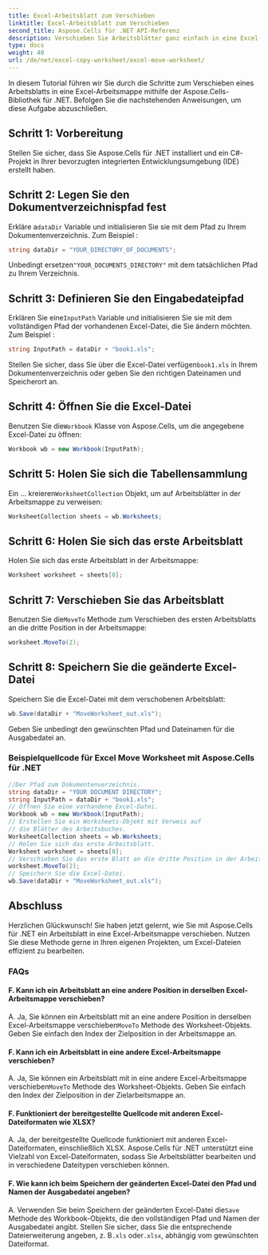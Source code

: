 ```yaml
---
title: Excel-Arbeitsblatt zum Verschieben
linktitle: Excel-Arbeitsblatt zum Verschieben
second_title: Aspose.Cells für .NET API-Referenz
description: Verschieben Sie Arbeitsblätter ganz einfach in eine Excel-Arbeitsmappe mit Aspose.Cells für .NET.
type: docs
weight: 40
url: /de/net/excel-copy-worksheet/excel-move-worksheet/
---
```

In diesem Tutorial führen wir Sie durch die Schritte zum Verschieben eines Arbeitsblatts in eine Excel-Arbeitsmappe mithilfe der Aspose.Cells-Bibliothek für .NET. Befolgen Sie die nachstehenden Anweisungen, um diese Aufgabe abzuschließen.


## Schritt 1: Vorbereitung

Stellen Sie sicher, dass Sie Aspose.Cells für .NET installiert und ein C#-Projekt in Ihrer bevorzugten integrierten Entwicklungsumgebung (IDE) erstellt haben.

## Schritt 2: Legen Sie den Dokumentverzeichnispfad fest

 Erkläre a`dataDir` Variable und initialisieren Sie sie mit dem Pfad zu Ihrem Dokumentenverzeichnis. Zum Beispiel :

```csharp
string dataDir = "YOUR_DIRECTORY_OF_DOCUMENTS";
```

 Unbedingt ersetzen`"YOUR_DOCUMENTS_DIRECTORY"` mit dem tatsächlichen Pfad zu Ihrem Verzeichnis.

## Schritt 3: Definieren Sie den Eingabedateipfad

 Erklären Sie eine`InputPath` Variable und initialisieren Sie sie mit dem vollständigen Pfad der vorhandenen Excel-Datei, die Sie ändern möchten. Zum Beispiel :

```csharp
string InputPath = dataDir + "book1.xls";
```

 Stellen Sie sicher, dass Sie über die Excel-Datei verfügen`book1.xls` in Ihrem Dokumentenverzeichnis oder geben Sie den richtigen Dateinamen und Speicherort an.

## Schritt 4: Öffnen Sie die Excel-Datei

 Benutzen Sie die`Workbook` Klasse von Aspose.Cells, um die angegebene Excel-Datei zu öffnen:

```csharp
Workbook wb = new Workbook(InputPath);
```

## Schritt 5: Holen Sie sich die Tabellensammlung

 Ein ... kreieren`WorksheetCollection` Objekt, um auf Arbeitsblätter in der Arbeitsmappe zu verweisen:

```csharp
WorksheetCollection sheets = wb.Worksheets;
```

## Schritt 6: Holen Sie sich das erste Arbeitsblatt

Holen Sie sich das erste Arbeitsblatt in der Arbeitsmappe:

```csharp
Worksheet worksheet = sheets[0];
```

## Schritt 7: Verschieben Sie das Arbeitsblatt

 Benutzen Sie die`MoveTo` Methode zum Verschieben des ersten Arbeitsblatts an die dritte Position in der Arbeitsmappe:

```csharp
worksheet.MoveTo(2);
```

## Schritt 8: Speichern Sie die geänderte Excel-Datei

Speichern Sie die Excel-Datei mit dem verschobenen Arbeitsblatt:

```csharp
wb.Save(dataDir + "MoveWorksheet_out.xls");
```

Geben Sie unbedingt den gewünschten Pfad und Dateinamen für die Ausgabedatei an.

### Beispielquellcode für Excel Move Worksheet mit Aspose.Cells für .NET 
```csharp
//Der Pfad zum Dokumentenverzeichnis.
string dataDir = "YOUR DOCUMENT DIRECTORY";
string InputPath = dataDir + "book1.xls";
// Öffnen Sie eine vorhandene Excel-Datei.
Workbook wb = new Workbook(InputPath);
// Erstellen Sie ein Worksheets-Objekt mit Verweis auf
// die Blätter des Arbeitsbuches.
WorksheetCollection sheets = wb.Worksheets;
// Holen Sie sich das erste Arbeitsblatt.
Worksheet worksheet = sheets[0];
// Verschieben Sie das erste Blatt an die dritte Position in der Arbeitsmappe.
worksheet.MoveTo(2);
// Speichern Sie die Excel-Datei.
wb.Save(dataDir + "MoveWorksheet_out.xls");
```

## Abschluss

Herzlichen Glückwunsch! Sie haben jetzt gelernt, wie Sie mit Aspose.Cells für .NET ein Arbeitsblatt in eine Excel-Arbeitsmappe verschieben. Nutzen Sie diese Methode gerne in Ihren eigenen Projekten, um Excel-Dateien effizient zu bearbeiten.

### FAQs

#### F. Kann ich ein Arbeitsblatt an eine andere Position in derselben Excel-Arbeitsmappe verschieben?

A.  Ja, Sie können ein Arbeitsblatt mit an eine andere Position in derselben Excel-Arbeitsmappe verschieben`MoveTo` Methode des Worksheet-Objekts. Geben Sie einfach den Index der Zielposition in der Arbeitsmappe an.

#### F. Kann ich ein Arbeitsblatt in eine andere Excel-Arbeitsmappe verschieben?

A.  Ja, Sie können ein Arbeitsblatt mit in eine andere Excel-Arbeitsmappe verschieben`MoveTo` Methode des Worksheet-Objekts. Geben Sie einfach den Index der Zielposition in der Zielarbeitsmappe an.

#### F. Funktioniert der bereitgestellte Quellcode mit anderen Excel-Dateiformaten wie XLSX?

A. Ja, der bereitgestellte Quellcode funktioniert mit anderen Excel-Dateiformaten, einschließlich XLSX. Aspose.Cells für .NET unterstützt eine Vielzahl von Excel-Dateiformaten, sodass Sie Arbeitsblätter bearbeiten und in verschiedene Dateitypen verschieben können.

#### F. Wie kann ich beim Speichern der geänderten Excel-Datei den Pfad und Namen der Ausgabedatei angeben?

A.  Verwenden Sie beim Speichern der geänderten Excel-Datei die`Save` Methode des Workbook-Objekts, die den vollständigen Pfad und Namen der Ausgabedatei angibt. Stellen Sie sicher, dass Sie die entsprechende Dateierweiterung angeben, z. B`.xls` oder`.xlsx`, abhängig vom gewünschten Dateiformat.